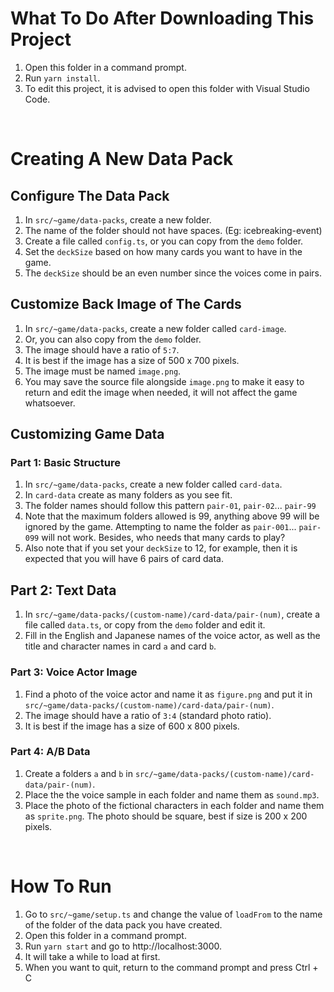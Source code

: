 # What To Do After Downloading This Project
1. Open this folder in a command prompt.
2. Run `yarn install`.
3. To edit this project, it is advised to open this folder with Visual Studio Code.

<br/>

# Creating A New Data Pack

## Configure The Data Pack
1. In `src/~game/data-packs`, create a new folder.
2. The name of the folder should not have spaces. (Eg: icebreaking-event)
3. Create a file called `config.ts`, or you can copy from the `demo` folder.
4. Set the `deckSize` based on how many cards you want to have in the game.
5. The `deckSize` should be an even number since the voices come in pairs.

## Customize Back Image of The Cards
1. In `src/~game/data-packs`, create a new folder called `card-image`.
2. Or, you can also copy from the `demo` folder.
3. The image should have a ratio of `5:7`.
4. It is best if the image has a size of 500 x 700 pixels.
5. The image must be named `image.png`.
6. You may save the source file alongside `image.png` to make it easy to return and edit the image when needed, it will not affect the game whatsoever.

## Customizing Game Data

### Part 1: Basic Structure
1. In `src/~game/data-packs`, create a new folder called `card-data`.
2. In `card-data` create as many folders as you see fit. 
3. The folder names should follow this pattern `pair-01`, `pair-02`... `pair-99`
4. Note that the maximum folders allowed is 99, anything above 99 will be ignored by the game. Attempting to name the folder as `pair-001`... `pair-099` will not work. Besides, who needs that many cards to play?
5. Also note that if you set your `deckSize` to 12, for example, then it is expected that you will have 6 pairs of card data.

## Part 2: Text Data
1. In `src/~game/data-packs/(custom-name)/card-data/pair-(num)`, create a file called `data.ts`, or copy from the `demo` folder and edit it.
2. Fill in the English and Japanese names of the voice actor, as well as the title and character names in card `a` and card `b`.

### Part 3: Voice Actor Image
1. Find a photo of the voice actor and name it as `figure.png` and put it in `src/~game/data-packs/(custom-name)/card-data/pair-(num)`.
2. The image should have a ratio of `3:4` (standard photo ratio).
3. It is best if the image has a size of 600 x 800 pixels.

### Part 4: A/B Data
1. Create a folders `a` and `b` in `src/~game/data-packs/(custom-name)/card-data/pair-(num)`.
2. Place the the voice sample in each folder and name them as `sound.mp3`.
3. Place the photo of the fictional characters in each folder and name them as `sprite.png`. The photo should be square, best if size is 200 x 200 pixels.

<br/>

# How To Run
1. Go to `src/~game/setup.ts` and change the value of `loadFrom` to the name of the folder of the data pack you have created.
2. Open this folder in a command prompt.
3. Run `yarn start` and go to http://localhost:3000.
4. It will take a while to load at first.
5. When you want to quit, return to the command prompt and press Ctrl + C
